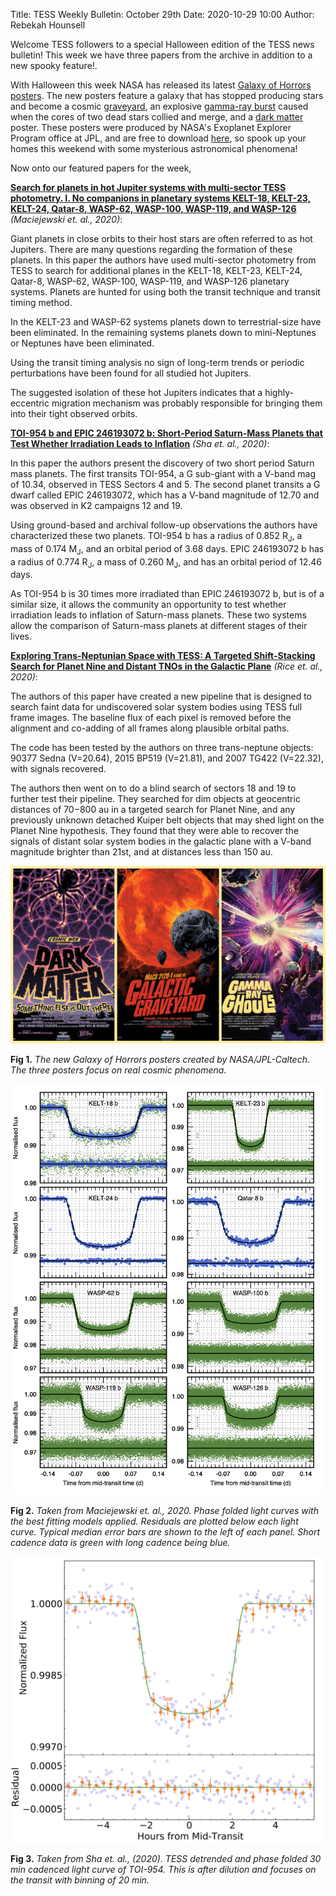 Title: TESS Weekly Bulletin: October 29th
Date: 2020-10-29 10:00
Author: Rebekah Hounsell


Welcome TESS followers to a special Halloween edition of the TESS news bulletin! This week we have three papers from the archive in addition to a new spooky feature!.

With Halloween this week NASA has released its latest [Galaxy of Horrors posters](https://exoplanets.nasa.gov/alien-worlds/galaxy-of-horrors/). The new posters feature a galaxy that has stopped producing stars and become a cosmic [graveyard](https://exoplanets.nasa.gov/resources/2246/galactic-graveyard/), an explosive [gamma-ray burst](https://exoplanets.nasa.gov/resources/2250/gamma-ray-ghouls/) caused when the cores of two dead stars collied and merge, and a [dark matter](https://exoplanets.nasa.gov/resources/2248/dark-matter/) poster. These posters were produced by NASA's Exoplanet Explorer Program office at JPL, and are free to download [here](https://www.nasa.gov/feature/jpl/new-nasa-posters-feature-cosmic-frights-for-halloween), so spook up your homes this weekend with some mysterious astronomical phenomena!

Now onto our featured papers for the week,

**[Search for planets in hot Jupiter systems with multi-sector TESS photometry. I. No companions in planetary systems KELT-18, KELT-23, KELT-24, Qatar-8, WASP-62, WASP-100, WASP-119, and WASP-126](https://arxiv.org/abs/2010.11977)** *(Maciejewski et. al., 2020)*:

Giant planets in close orbits to their host stars are often referred to as hot Jupiters. There are many questions regarding the formation of these planets. In this paper the authors have used multi-sector photometry from TESS to search for additional planes in the KELT-18, KELT-23, KELT-24, Qatar-8, WASP-62, WASP-100, WASP-119, and WASP-126 planetary systems. Planets are hunted for using both the transit technique and transit timing method. 

In the KELT-23 and WASP-62 systems planets down to terrestrial-size have been eliminated. In the remaining systems planets down to mini-Neptunes or Neptunes have been eliminated. 

Using the transit timing analysis no sign of long-term trends or periodic perturbations have been found for all studied hot Jupiters. 

The suggested isolation of these hot Jupiters indicates that a highly-eccentric migration mechanism was probably responsible for bringing them into their tight observed orbits. 

**[TOI-954 b and EPIC 246193072 b: Short-Period Saturn-Mass Planets that Test Whether Irradiation Leads to Inflation](https://arxiv.org/abs/2010.14436)** *(Sha et. al., 2020)*:

In this paper the authors present the discovery of two short period Saturn mass planets. The first transits TOI-954, a G  sub-giant with a V-band mag of 10.34, observed in TESS Sectors 4 and 5. The second planet transits a G dwarf called EPIC 246193072, which has a V-band magnitude of 12.70 and was observed in K2 campaigns 12 and 19. 

Using ground-based and archival follow-up observations the authors have characterized these two planets. TOI-954 b has a radius of 0.852 R<sub>J</sub>, a mass of 0.174 M<sub>J</sub>, and an orbital period of 3.68 days.  EPIC 246193072 b has a radius of 0.774 R<sub>J</sub>,  a mass of 0.260 M<sub>J</sub>, and has an orbital period of 12.46 days. 

As TOI-954 b is 30 times more irradiated than EPIC 246193072 b, but is of a similar size, it allows the community an opportunity to test whether irradiation leads to inflation of Saturn-mass planets. These two systems allow the comparison of Saturn-mass planets at different stages of their lives.

**[Exploring Trans-Neptunian Space with TESS: A Targeted Shift-Stacking Search for Planet Nine and Distant TNOs in the Galactic Plane](https://arxiv.org/abs/2010.13791)** *(Rice et. al., 2020)*:

The authors of this paper have created a new pipeline that is designed to search faint data for undiscovered solar system bodies using TESS full frame images. The baseline flux of each pixel is removed before the alignment and co-adding of all frames along plausible orbital paths. 

The code has been tested by the authors on three trans-neptune objects: 90377 Sedna (V=20.64), 2015 BP519 (V=21.81), and 2007 TG422 (V=22.32), with signals recovered. 

The authors then went on to do a blind search of sectors 18 and 19 to further test their pipeline. They searched for dim objects at geocentric distances of 70−800 au in a targeted search for Planet Nine, and any previously unknown detached Kuiper belt objects that may shed light on the Planet Nine hypothesis. They found that they were able to recover the signals of distant solar system bodies in the galactic plane with a V-band magnitude brighter than 21st, and at distances less than 150 au. 

![halloween](images/halloween.jpg)

**Fig 1.** *The new Galaxy of Horrors posters created by NASA/JPL-Caltech. The three posters focus on real cosmic phenomena.*

![Maciejewski](images/Maciejewski.png)

**Fig 2.** *Taken from Maciejewski et. al., 2020. Phase folded light curves with the best fitting models applied. Residuals are plotted below each light curve. Typical median error bars are shown to the left of each panel. Short cadence data is green with long cadence being blue.*

![Sha](images/Sha.png)

**Fig 3.** *Taken from Sha et. al., (2020). TESS detrended and phase folded 30 min cadenced light curve of TOI-954. This is after dilution and focuses on the transit with binning of 20 min.*